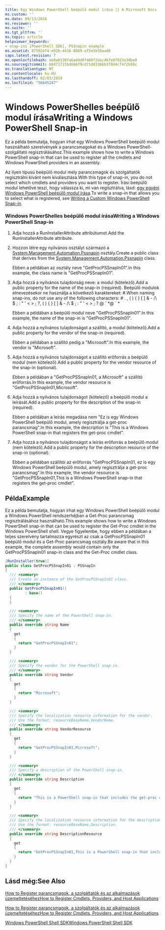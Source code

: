 ```yaml
---
title: Egy Windows PowerShell beépülő modul írása |} A Microsoft Docs
ms.custom: ''
ms.date: 09/13/2016
ms.reviewer: ''
ms.suite: ''
ms.tgt_pltfrm: ''
ms.topic: article
helpviewer_keywords:
- snap-ins [PowerShell SDK], PSSnapin example
ms.assetid: 875024f4-e02b-4416-80b9-af5e5b50aad6
caps.latest.revision: 7
ms.openlocfilehash: ee8a6538fa6ad4d0f480f2dac46fe0f823a38be8
ms.sourcegitcommit: b6871f21bd666f9cd71dd336bb3f844cf472b56c
ms.translationtype: MT
ms.contentlocale: hu-HU
ms.lasthandoff: 02/03/2019
ms.locfileid: "56845247"
---
```

# <a name="writing-a-windows-powershell-snap-in"></a><span data-ttu-id="b6793-102">Windows PowerShelles beépülő modul írása</span><span class="sxs-lookup"><span data-stu-id="b6793-102">Writing a Windows PowerShell Snap-in</span></span>

<span data-ttu-id="b6793-103">Ez a példa bemutatja, hogyan írhat egy Windows PowerShell beépülő modul használható szerelvények a parancsmagokat és a Windows PowerShell-szolgáltató regisztrálásához.</span><span class="sxs-lookup"><span data-stu-id="b6793-103">This example shows how to write a Windows PowerShell snap-in that can be used to register all the cmdlets and Windows PowerShell providers in an assembly.</span></span>

<span data-ttu-id="b6793-104">Az ilyen típusú beépülő modul mely parancsmagok és szolgáltatók regisztrálni kívánt nem kiválasztása.</span><span class="sxs-lookup"><span data-stu-id="b6793-104">With this type of snap-in, you do not select which cmdlets and providers you want to register.</span></span> <span data-ttu-id="b6793-105">Írási beépülő modul lehetővé teszi, hogy válassza ki, mi van regisztrálva, lásd: [egy egyéni Windows PowerShell beépülő modul írása](./writing-a-custom-windows-powershell-snap-in.md).</span><span class="sxs-lookup"><span data-stu-id="b6793-105">To write a snap-in that allows you to select what is registered, see [Writing a Custom Windows PowerShell Snap-in](./writing-a-custom-windows-powershell-snap-in.md).</span></span>

### <a name="writing-a-windows-powershell-snap-in"></a><span data-ttu-id="b6793-106">Windows PowerShelles beépülő modul írása</span><span class="sxs-lookup"><span data-stu-id="b6793-106">Writing a Windows PowerShell Snap-in</span></span>

1. <span data-ttu-id="b6793-107">Adja hozzá a RunInstallerAttribute attribútumot.</span><span class="sxs-lookup"><span data-stu-id="b6793-107">Add the RunInstallerAttribute attribute.</span></span>

2. <span data-ttu-id="b6793-108">Hozzon létre egy nyilvános osztályt származó a [System.Management.Automation.Pssnapin](/dotnet/api/System.Management.Automation.PSSnapIn) osztály.</span><span class="sxs-lookup"><span data-stu-id="b6793-108">Create a public class that derives from the [System.Management.Automation.Pssnapin](/dotnet/api/System.Management.Automation.PSSnapIn) class.</span></span>

    <span data-ttu-id="b6793-109">Ebben a példában az osztály neve "GetProcPSSnapIn01".</span><span class="sxs-lookup"><span data-stu-id="b6793-109">In this example, the class name is "GetProcPSSnapIn01".</span></span>

3. <span data-ttu-id="b6793-110">Adja hozzá a nyilvános tulajdonság neve: a modul (kötelező).</span><span class="sxs-lookup"><span data-stu-id="b6793-110">Add a public property for the name of the snap-in (required).</span></span> <span data-ttu-id="b6793-111">Beépülő modulok elnevezésekor ne használja a következő karaktereket: #.</span><span class="sxs-lookup"><span data-stu-id="b6793-111">When naming snap-ins, do not use any of the following characters: # .</span></span> <span data-ttu-id="b6793-112">, ( ) { } [ ] & - /\ $ ; : " ' \< > ; ?</span><span class="sxs-lookup"><span data-stu-id="b6793-112">, ( ) { } [ ] & - /\ $ ; : " ' \< > ; ?</span></span> <span data-ttu-id="b6793-113">@ \` \*</span><span class="sxs-lookup"><span data-stu-id="b6793-113">@ \` \*</span></span>

    <span data-ttu-id="b6793-114">Ebben a példában a beépülő modul neve "GetProcPSSnapIn01".</span><span class="sxs-lookup"><span data-stu-id="b6793-114">In this example, the name of the snap-in is "GetProcPSSnapIn01".</span></span>

4. <span data-ttu-id="b6793-115">Adja hozzá a nyilvános tulajdonságot a szállító, a modul (kötelező).</span><span class="sxs-lookup"><span data-stu-id="b6793-115">Add a public property for the vendor of the snap-in (required).</span></span>

    <span data-ttu-id="b6793-116">Ebben a példában a szállító pedig a "Microsoft".</span><span class="sxs-lookup"><span data-stu-id="b6793-116">In this example, the vendor is "Microsoft".</span></span>

5. <span data-ttu-id="b6793-117">Adja hozzá a nyilvános tulajdonságot a szállító erőforrás a beépülő modul (nem kötelező).</span><span class="sxs-lookup"><span data-stu-id="b6793-117">Add a public property for the vendor resource of the snap-in (optional).</span></span>

    <span data-ttu-id="b6793-118">Ebben a példában a "GetProcPSSnapIn01, a Microsoft" a szállító erőforrás.</span><span class="sxs-lookup"><span data-stu-id="b6793-118">In this example, the vendor resource is "GetProcPSSnapIn01,Microsoft".</span></span>

6. <span data-ttu-id="b6793-119">Adja hozzá a nyilvános tulajdonságot (kötelező) a beépülő modul a leírását.</span><span class="sxs-lookup"><span data-stu-id="b6793-119">Add a public property for the description of the snap-in (required).</span></span>

    <span data-ttu-id="b6793-120">Ebben a példában a leírás megadása nem "Ez is egy Windows PowerShell beépülő modul, amely regisztrálja a get-proc parancsmag".</span><span class="sxs-lookup"><span data-stu-id="b6793-120">In this example, the description is "This is a Windows PowerShell snap-in that registers the get-proc cmdlet".</span></span>

7. <span data-ttu-id="b6793-121">Adja hozzá a nyilvános tulajdonságot a leírás erőforrás a beépülő modul (nem kötelező).</span><span class="sxs-lookup"><span data-stu-id="b6793-121">Add a public property for the description resource of the snap-in (optional).</span></span>

    <span data-ttu-id="b6793-122">Ebben a példában szállítói az erőforrás "GetProcPSSnapIn01, ez is egy Windows PowerShell beépülő modul, amely regisztrálja a get-proc parancsmag".</span><span class="sxs-lookup"><span data-stu-id="b6793-122">In this example, the vendor resource is "GetProcPSSnapIn01,This is a Windows PowerShell snap-in that registers the get-proc cmdlet".</span></span>

## <a name="example"></a><span data-ttu-id="b6793-123">Példa</span><span class="sxs-lookup"><span data-stu-id="b6793-123">Example</span></span>

<span data-ttu-id="b6793-124">Ez a példa bemutatja, hogyan írhat egy Windows PowerShell beépülő modul a Windows PowerShell rendszerhéjban a Get-Proc parancsmag regisztrálásához használható.</span><span class="sxs-lookup"><span data-stu-id="b6793-124">This example shows how to write a Windows PowerShell snap-in that can be used to register the Get-Proc cmdlet in the Windows PowerShell shell.</span></span> <span data-ttu-id="b6793-125">Vegye figyelembe, hogy ebben a példában a teljes szerelvény tartalmazza egyrészt az csak a GetProcPSSnapIn01 beépülő modul és a Get-Proc parancsmag osztály.</span><span class="sxs-lookup"><span data-stu-id="b6793-125">Be aware that in this example, the complete assembly would contain only the GetProcPSSnapIn01 snap-in class and the Get-Proc cmdlet class.</span></span>

```csharp
[RunInstaller(true)]
public class GetProcPSSnapIn01 : PSSnapIn
{
  /// <summary>
  /// Create an instance of the GetProcPSSnapIn01 class.
  /// </summary>
  public GetProcPSSnapIn01()
         : base()
  {
  }

  /// <summary>
  /// Specify the name of the PowerShell snap-in.
  /// </summary>
  public override string Name
  {
    get
    {
      return "GetProcPSSnapIn01";
    }
  }

  /// <summary>
  /// Specify the vendor for the PowerShell snap-in.
  /// </summary>
  public override string Vendor
  {
    get
    {
      return "Microsoft";
    }
  }

  /// <summary>
  /// Specify the localization resource information for the vendor.
  /// Use the format: resourceBaseName,VendorName.
  /// </summary>
  public override string VendorResource
  {
    get
    {
      return "GetProcPSSnapIn01,Microsoft";
    }
  }

  /// <summary>
  /// Specify a description of the PowerShell snap-in.
  /// </summary>
  public override string Description
  {
    get
    {
      return "This is a PowerShell snap-in that includes the get-proc cmdlet.";
    }
  }

  /// <summary>
  /// Specify the localization resource information for the description.
  /// Use the format: resourceBaseName,Description.
  /// </summary>
  public override string DescriptionResource
  {
    get
    {
      return "GetProcPSSnapIn01,This is a PowerShell snap-in that includes the get-proc cmdlet.";
    }
  }
}
```

## <a name="see-also"></a><span data-ttu-id="b6793-126">Lásd még:</span><span class="sxs-lookup"><span data-stu-id="b6793-126">See Also</span></span>

[<span data-ttu-id="b6793-127">How to Register parancsmagok, a szolgáltatók és az alkalmazások üzemeltetéséhez</span><span class="sxs-lookup"><span data-stu-id="b6793-127">How to Register Cmdlets, Providers, and Host Applications</span></span>](http://msdn.microsoft.com/en-us/a41e9054-29c8-40ab-bf2b-8ce4e7ec1c8c)

[<span data-ttu-id="b6793-128">How to Register parancsmagok, a szolgáltatók és az alkalmazások üzemeltetéséhez</span><span class="sxs-lookup"><span data-stu-id="b6793-128">How to Register Cmdlets, Providers, and Host Applications</span></span>](http://msdn.microsoft.com/en-us/a41e9054-29c8-40ab-bf2b-8ce4e7ec1c8c)

[<span data-ttu-id="b6793-129">Windows PowerShell Shell SDK</span><span class="sxs-lookup"><span data-stu-id="b6793-129">Windows PowerShell Shell SDK</span></span>](../windows-powershell-reference.md)
